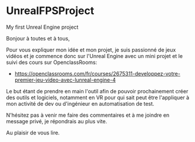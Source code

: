 # UnrealFPSProject
My first Unreal Engine project

Bonjour à toutes et à tous,

Pour vous expliquer mon idée et mon projet, je suis passionné de jeux vidéos et je commence donc sur l'Unreal Engine avec un mini projet et le suivi des cours sur OpenclassRooms:
- https://openclassrooms.com/fr/courses/2675311-developpez-votre-premier-jeu-video-avec-lunreal-engine-4

Le but étant de prendre en main l'outil afin de pouvoir prochainement créer des outils et logiciels, notamment en VR pour qui sait peut être l'appliquer à mon activité de dev ou d'ingénieur en automatisation de test. 

N'hésitez pas à venir me faire des commentaires et à me joindre en message privé, je répondrais au plus vite.

Au plaisir de vous lire. 
